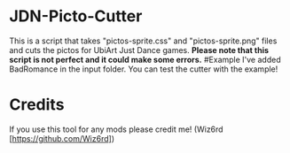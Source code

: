 # JDN-Picto-Cutter
This is a script that takes "pictos-sprite.css" and "pictos-sprite.png" files and cuts the pictos for UbiArt Just Dance games.
**Please note that this script is not perfect and it could make some errors.**
#Example
I've added BadRomance in the input folder. You can test the cutter with the example!
# Credits
If you use this tool for any mods please credit me! (Wiz6rd [https://github.com/Wiz6rd])

